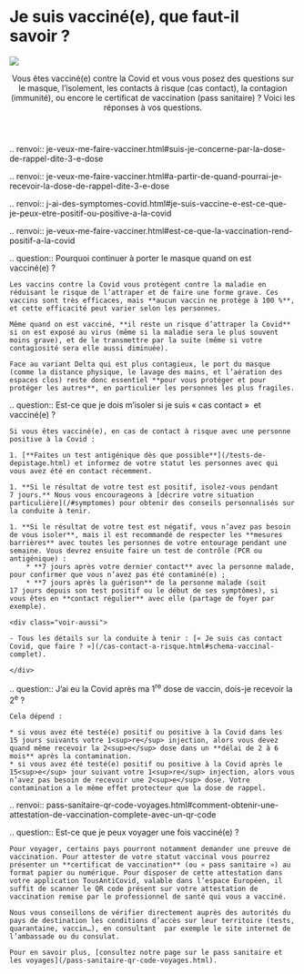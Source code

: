 # Je suis vacciné(e), que faut-il savoir ?

<img src="illustrations/vaccins.svg">

<header>
    <p class="big">Vous êtes vacciné(e) contre la Covid et vous vous posez des questions sur le masque, l’isolement, les contacts à risque (cas contact), la contagion (immunité), ou encore le certificat de vaccination (pass sanitaire) ? Voici les réponses à vos questions.</p>
</header>

.. renvoi:: je-veux-me-faire-vacciner.html#suis-je-concerne-par-la-dose-de-rappel-dite-3-e-dose

.. renvoi:: je-veux-me-faire-vacciner.html#a-partir-de-quand-pourrai-je-recevoir-la-dose-de-rappel-dite-3-e-dose

.. renvoi:: j-ai-des-symptomes-covid.html#je-suis-vaccine-e-est-ce-que-je-peux-etre-positif-ou-positive-a-la-covid

.. renvoi:: je-veux-me-faire-vacciner.html#est-ce-que-la-vaccination-rend-positif-a-la-covid


<div itemscope itemtype="https://schema.org/FAQPage">

.. question:: Pourquoi continuer à porter le masque quand on est vacciné(e) ?

    Les vaccins contre la Covid vous protègent contre la maladie en réduisant le risque de l’attraper et de faire une forme grave. Ces vaccins sont très efficaces, mais **aucun vaccin ne protège à 100 %**, et cette efficacité peut varier selon les personnes.

    Même quand on est vacciné, **il reste un risque d’attraper la Covid** si on est exposé au virus (même si la maladie sera le plus souvent moins grave), et de le transmettre par la suite (même si votre contagiosité sera elle aussi diminuée).

    Face au variant Delta qui est plus contagieux, le port du masque (comme la distance physique, le lavage des mains, et l’aération des espaces clos) reste donc essentiel **pour vous protéger et pour protéger les autres**, en particulier les personnes les plus fragiles.


.. question:: Est-ce que je dois m’isoler si je suis « cas contact »  et vacciné(e) ?

    Si vous êtes vacciné(e), en cas de contact à risque avec une personne positive à la Covid :

    1. [**Faites un test antigénique dès que possible**](/tests-de-depistage.html) et informez de votre statut les personnes avec qui vous avez été en contact récemment.

    1. **Si le résultat de votre test est positif, isolez-vous pendant 7 jours.** Nous vous encourageons à [décrire votre situation particulière](/#symptomes) pour obtenir des conseils personnalisés sur la conduite à tenir.

    1. **Si le résultat de votre test est négatif, vous n’avez pas besoin de vous isoler**, mais il est recommandé de respecter les **mesures barrières** avec toutes les personnes de votre entourage pendant une semaine. Vous devrez ensuite faire un test de contrôle (PCR ou antigénique) :
        * **7 jours après votre dernier contact** avec la personne malade, pour confirmer que vous n’avez pas été contaminé(e) ;
        * **7 jours après la guérison** de la personne malade (soit 17 jours depuis son test positif ou le début de ses symptômes), si vous êtes en **contact régulier** avec elle (partage de foyer par exemple).

    <div class="voir-aussi">

    - Tous les détails sur la conduite à tenir : [« Je suis cas contact Covid, que faire ? »](/cas-contact-a-risque.html#schema-vaccinal-complet).

    </div>


.. question:: J’ai eu la Covid après ma 1<sup>re</sup> dose de vaccin, dois-je recevoir la 2<sup>e</sup> ?

    Cela dépend :

    * si vous avez été testé(e) positif ou positive à la Covid dans les 15 jours suivants votre 1<sup>re</sup> injection, alors vous devez quand même recevoir la 2<sup>e</sup> dose dans un **délai de 2 à 6 mois** après la contamination.
    * si vous avez été testé(e) positif ou positive à la Covid après le 15<sup>e</sup> jour suivant votre 1<sup>re</sup> injection, alors vous n’avez pas besoin de recevoir une 2<sup>e</sup> dose. Votre contamination a le même effet protecteur que la dose de rappel.


.. renvoi:: pass-sanitaire-qr-code-voyages.html#comment-obtenir-une-attestation-de-vaccination-complete-avec-un-qr-code

.. question:: Est-ce que je peux voyager une fois vacciné(e) ?

    Pour voyager, certains pays pourront notamment demander une preuve de vaccination. Pour attester de votre statut vaccinal vous pourrez présenter un **certificat de vaccination** (ou « pass sanitaire ») au format papier ou numérique. Pour disposer de cette attestation dans votre application TousAntiCovid, valable dans l’espace Européen, il suffit de scanner le QR code présent sur votre attestation de vaccination remise par le professionnel de santé qui vous a vacciné.

    Nous vous conseillons de vérifier directement auprès des autorités du pays de destination les conditions d’accès sur leur territoire (tests, quarantaine, vaccin…), en consultant  par exemple le site internet de l’ambassade ou du consulat.

    Pour en savoir plus, [consultez notre page sur le pass sanitaire et les voyages](/pass-sanitaire-qr-code-voyages.html).

</div>
